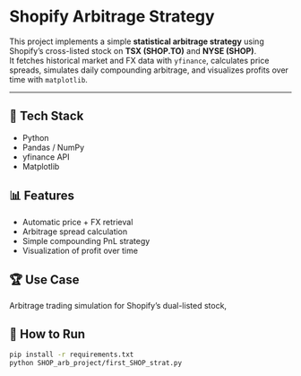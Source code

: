 # Shopify Arbitrage Strategy

This project implements a simple **statistical arbitrage strategy** using Shopify’s cross-listed stock on **TSX (SHOP.TO)** and **NYSE (SHOP)**.  
It fetches historical market and FX data with `yfinance`, calculates price spreads, simulates daily compounding arbitrage, and visualizes profits over time with `matplotlib`.

---

## 🧠 Tech Stack
- Python  
- Pandas / NumPy  
- yfinance API  
- Matplotlib


## 📊 Features 
- Automatic price + FX retrieval
- Arbitrage spread calculation
- Simple compounding PnL strategy
- Visualization of profit over time

## 🏆 Use Case 
Arbitrage trading simulation for Shopify’s dual-listed stock,



## 🚀 How to Run
```bash
pip install -r requirements.txt
python SHOP_arb_project/first_SHOP_strat.py
